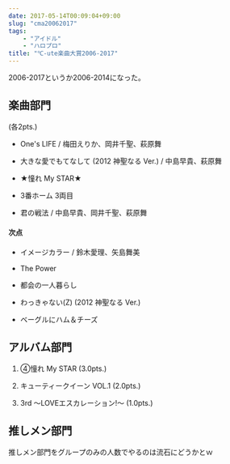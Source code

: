 ```yaml
---
date: 2017-05-14T00:09:04+09:00
slug: "cma20062017"
tags:
    - "アイドル"
    - "ハロプロ"
title: "℃-ute楽曲大賞2006-2017"
---
```

2006-2017というか2006-2014になった。

<!--more-->
## 楽曲部門
(各2pts.)

* One's LIFE / 梅田えりか、岡井千聖、萩原舞

* 大きな愛でもてなして (2012 神聖なる Ver.) / 中島早貴、萩原舞

* ★憧れ My STAR★

* 3番ホーム 3両目

* 君の戦法 / 中島早貴、岡井千聖、萩原舞

#### 次点
* イメージカラー / 鈴木愛理、矢島舞美

* The Power

* 都会の一人暮らし

* わっきゃない(Z) (2012 神聖なる Ver.)

* ベーグルにハム＆チーズ

## アルバム部門
1. ④憧れ My STAR (3.0pts.)

2. キューティークイーン VOL.1 (2.0pts.)

3. 3rd ～LOVEエスカレーション!～ (1.0pts.)  

## 推しメン部門
推しメン部門をグループのみの人数でやるのは流石にどうかとｗ
